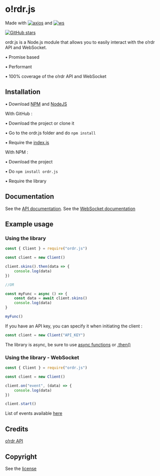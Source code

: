 # o!rdr.js

Made with [![axios](https://img.shields.io/github/package-json/dependency-version/LockBlock-dev/ordr.js/axios)](https://www.npmjs.com/package/axios) and [![ws](https://img.shields.io/github/package-json/dependency-version/LockBlock-dev/unmineable.js/ws)](https://www.npmjs.com/package/ws)

[![GitHub stars](https://img.shields.io/github/stars/LockBlock-dev/ordr.js.svg)](https://github.com/LockBlock-dev/ordr.js/stargazers)

ordr.js is a Node.js module that allows you to easily interact with the o!rdr API and WebSocket.

• Promise based

• Performant

• 100% coverage of the o!rdr API and WebSocket


## Installation

• Download [NPM](https://www.npmjs.com/get-npm) and [NodeJS](https://nodejs.org)

With GitHub :

• Download the project or clone it

• Go to the ordr.js folder and do `npm install`

• Require the [index.js](/index.js)

With NPM :

• Download the project

• Do `npm install ordr.js`

• Require the library


## Documentation

See the [API documentation](/API.md).
See the [WebSocket documentation](/WebSocket.md)


## Example usage

### Using the library

```js
const { Client } = require("ordr.js")

const client = new Client()

client.skins().then(data => {
    console.log(data)
})

//OR

const myFunc = async () => {
    const data = await client.skins()
    console.log(data)
}

myFunc()
```

If you have an API key, you can specify it when initiating the client :

```js
const client = new Client("API_KEY")
```

The library is async, be sure to use [async functions](https://developer.mozilla.org/en-US/docs/Web/JavaScript/Reference/Statements/async_function#syntax) or [.then()](https://developer.mozilla.org/en-US/docs/Web/JavaScript/Reference/Global_Objects/Promise/then#syntax)

### Using the library - WebSocket

```js
const { Client } = require("ordr.js")

const client = new Client()

client.on("event", (data) => {
    console.log(data)
})

client.start()
```

List of events available [here](/WebSocket.md)


## Credits

[o!rdr API](https://ordr.issou.best/#/documentation)


## Copyright

See the [license](/LICENSE)